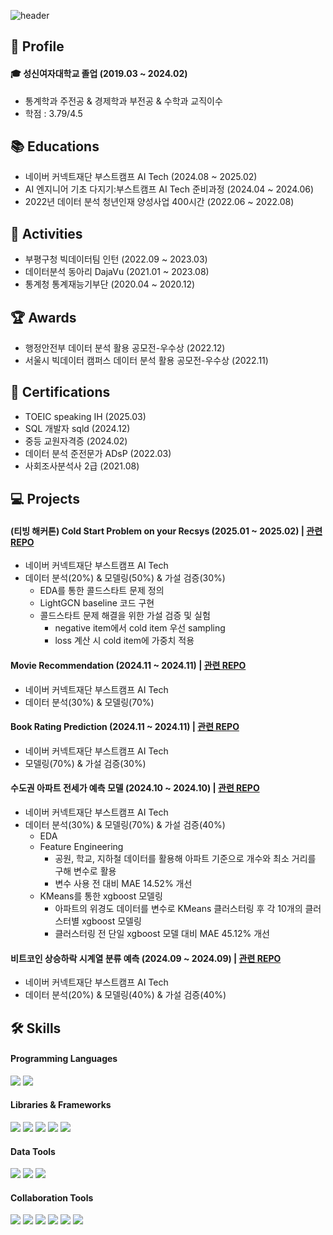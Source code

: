 ![header](https://capsule-render.vercel.app/api?type=waving&color=gradient&customColorList=15&height=190&section=header&text=Jueun%20Kim&fontSize=50&fontAlign=80)

## 👋 Profile
#### 🎓 성신여자대학교 졸업 (2019.03 ~ 2024.02)
- 통계학과 주전공 & 경제학과 부전공 & 수학과 교직이수
- 학점 : 3.79/4.5

## 📚 Educations
- 네이버 커넥트재단 부스트캠프 AI Tech (2024.08 ~ 2025.02)
- AI 엔지니어 기초 다지기:부스트캠프 AI Tech 준비과정 (2024.04 ~ 2024.06)
- 2022년 데이터 분석 청년인재 양성사업 400시간 (2022.06 ~ 2022.08)

## 🚀 Activities
- 부평구청 빅데이터팀 인턴 (2022.09 ~ 2023.03)
- 데이터분석 동아리 DajaVu (2021.01 ~ 2023.08)
- 통계청 통계재능기부단 (2020.04 ~ 2020.12)

## 🏆 Awards
- 행정안전부 데이터 분석 활용 공모전-우수상 (2022.12)
- 서울시 빅데이터 캠퍼스 데이터 분석 활용 공모전-우수상 (2022.11)
  
## 🪪 Certifications
- TOEIC speaking IH (2025.03)
- SQL 개발자 sqld (2024.12)
- 중등 교원자격증 (2024.02)
- 데이터 분석 준전문가 ADsP (2022.03)
- 사회조사분석사 2급 (2021.08)

## 💻 Projects
#### (티빙 해커톤) Cold Start Problem on your Recsys (2025.01 ~ 2025.02) | [관련 REPO](https://github.com/kimjueun028/level4-recsys-finalproject-hackathon-recsys-05-lv3)  
- 네이버 커넥트재단 부스트캠프 AI Tech
- 데이터 분석(20%) & 모델링(50%) & 가설 검증(30%)
  - EDA를 통한 콜드스타트 문제 정의
  - LightGCN baseline 코드 구현
  - 콜드스타트 문제 해결을 위한 가설 검증 및 실험
    - negative item에서 cold item 우선 sampling
    - loss 계산 시 cold item에 가중치 적용

#### Movie Recommendation (2024.11 ~ 2024.11) | [관련 REPO](https://github.com/kimjueun028/level2-recsys-movierecommendation-recsys-05-lv3)
- 네이버 커넥트재단 부스트캠프 AI Tech
- 데이터 분석(30%) & 모델링(70%)

#### Book Rating Prediction (2024.11 ~ 2024.11) | [관련 REPO](https://github.com/kimjueun028/level2-bookratingprediction-recsys-04)
- 네이버 커넥트재단 부스트캠프 AI Tech
- 모델링(70%) & 가설 검증(30%)

#### 수도권 아파트 전세가 예측 모델 (2024.10 ~ 2024.10) | [관련 REPO](https://github.com/kimjueun028/level2-competitiveds-recsys-04)
- 네이버 커넥트재단 부스트캠프 AI Tech
- 데이터 분석(30%) & 모델링(70%) & 가설 검증(40%)
  - EDA
  - Feature Engineering
    - 공원, 학교, 지하철 데이터를 활용해 아파트 기준으로 개수와 최소 거리를 구해 변수로 활용
    - 변수 사용 전 대비 MAE 14.52% 개선
  - KMeans를 통한 xgboost 모델링
    - 아파트의 위경도 데이터를 변수로 KMeans 클러스터링 후 각 10개의 클러스터별 xgboost 모델링
    - 클러스터링 전 단일 xgboost 모델 대비 MAE 45.12% 개선

#### 비트코인 상승하락 시계열 분류 예측 (2024.09 ~ 2024.09) | [관련 REPO](https://github.com/kimjueun028/level1-classificationinmachinelearning-recsys-04)
- 네이버 커넥트재단 부스트캠프 AI Tech
- 데이터 분석(20%) & 모델링(40%) & 가설 검증(40%)
  
## 🛠️ Skills
#### Programming Languages
<img src="https://img.shields.io/badge/python-%233776AB.svg?&style=for-the-badge&logo=python&logoColor=white" /> <img src="https://img.shields.io/badge/r-%23276DC3.svg?&style=for-the-badge&logo=r&logoColor=white" />
#### Libraries & Frameworks
<img src="https://img.shields.io/badge/pytorch-%23EE4C2C.svg?&style=for-the-badge&logo=pytorch&logoColor=white" /> <img src="https://img.shields.io/badge/numpy-%23013243.svg?&style=for-the-badge&logo=numpy&logoColor=white" /> <img src="https://img.shields.io/badge/pandas-%23150458.svg?&style=for-the-badge&logo=pandas&logoColor=white" /> <img src="https://img.shields.io/badge/scipy-%238CAAE6.svg?&style=for-the-badge&logo=scipy&logoColor=white" /> <img src="https://img.shields.io/badge/scikit--learn-%23F7931E.svg?&style=for-the-badge&logo=scikit-learn&logoColor=white" />
#### Data Tools
<img src="https://img.shields.io/badge/tableau-%23E97627.svg?&style=for-the-badge&logo=tableau&logoColor=white" /> <img src="https://img.shields.io/badge/SAS-%230061FF.svg?&style=for-the-badge&logo=SAS&logoColor=white" /> <img src="https://img.shields.io/badge/SPSS-%234285F4.svg?&style=for-the-badge&logo=SPSS&logoColor=white" />
#### Collaboration Tools
<img src="https://img.shields.io/badge/slack-%234A154B.svg?&style=for-the-badge&logo=slack&logoColor=white" /> <img src="https://img.shields.io/badge/notion-%23FFFFFF.svg?&style=for-the-badge&logo=notion&logoColor=black" /> <img src="https://img.shields.io/badge/github-%23181717.svg?&style=for-the-badge&logo=github&logoColor=white" /> <img src="https://img.shields.io/badge/jira-%230052CC.svg?&style=for-the-badge&logo=jira&logoColor=white" /> <img src="https://img.shields.io/badge/confluence-%230559C9.svg?&style=for-the-badge&logo=confluence&logoColor=white" /> <img src="https://img.shields.io/badge/tistory-%23F24E1E.svg?&style=for-the-badge&logo=tistory&logoColor=white" /> 

